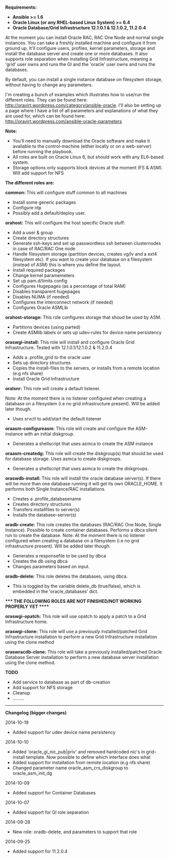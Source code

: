 

<b> Requirements:

- Ansible >= 1.6
- Oracle Linux (or any RHEL-based Linux System) >= 6.4
- Oracle Database/Grid Infrastructure 12.1.0.1 & 12.1.0.2, 11.2.0.4

</b>

At the moment you can install Oracle RAC, RAC One Node and normal single instances.
You can take a freshly installed machine and configure it from ground up. It'll configure users, profiles, kernel parameters, storage and install the database server and create one or more databases.
It also supports role separation when installing Grid Infrastructure, meaning a 'grid' user owns and runs the GI and the 'oracle' user owns and runs the databases.

By default, you can install a single instance database on filesystem storage, without having to change any parameters.

I'm creating a bunch of examples which illustrates how to use/run the different roles. They can be found here: http://oravirt.wordpress.com/category/ansible-oracle. 
I'll also be setting up a page where I have a list of all parameters and explanations of what they are used for, which can be found here: http://oravirt.wordpress.com/ansible-oracle-parameters

<b>Note: </b>
- You'll need to manually download the Oracle software and make it available to the control-machine (either locally or on a web-server) before running the playbook.
- All roles are built on Oracle Linux 6, but should work with any EL6-based system.
- Storage options only supports block devices at the moment (FS & ASM). Will add support for NFS

<b>The different roles are:</b>

<b> common: </b>
This will configure stuff common to all machines
- Install some generic packages 
- Configure ntp 
- Possibly add a default/deploy user.

<b>orahost:</b>
This will configure the host specific Oracle stuff:
- Add a user & group
- Create directory structures
- Generate ssh-keys and set up passwordless ssh between clusternodes in case of RAC/RAC One node
- Handle filesystem storage (partition devices, creates vg/lv and a ext4 filesystem etc). If you want to create your database on a filesystem (instead of ASM) this is where you define the layout.
- Install required packages
- Change kernel paramemeters
- Set up pam.d/limits config
- Configures Hugepages (as a percentage of total RAM)
- Disables transparent hugepages
- Disables NUMA (if needed)
- Configures the interconnect network (if needed)
- Configures Oracle ASMLib 

<b>orahost-storage:</b>
This role configures storage that shoud be used by ASM.
- Partitions devices (using parted)
- Create ASMlib labels or sets up udev-rules for device name persistency

<b>oraswgi-install:</b>
This role will install and configure Oracle Grid Infrastructure. Tested with 12.1.0.1/12.1.0.2 & 11.2.0.4
- Adds a .profile_grid to the oracle user
- Sets up directory structures
- Copies the install-files to the servers, or installs from a remote location (e.g nfs share)
- Install Oracle Grid Infrastructure

<b>oralsnr:</b>
This role will create a default listener.

Note:
At the moment there is no listener configured when creating a database on a filesystem (i.e no grid infrastructure present). Will be added later though.
- Uses srvctl to add/start the default listener

<b>oraasm-configureasm:</b>
This role will create and configure the ASM-instance with an initial diskgroup.

- Generates a shellscript that uses asmca to create the ASM instance

<b>oraasm-createdg:</b>
This role will create the diskgroup(s) that should be used for database storage. Uses asmca to create diskgroups.
- Generates a shellscript that uses asmca to create the diskgroups. 

<b>oraswdb-install:</b>
This role will install the oracle database server(s). If there will be more than one database running it will get its own ORACLE_HOME. It performs both Single Instance/RAC installations.
- Creates a .profile_databasename
- Creates directory structures
- Transfers installfiles to server(s)
- Installs the database-server(s)

<b>oradb-create:</b>
This role creates the databases (RAC/RAC One Node, Single Instance). Possible to create container databases. Performs a dbca silent run to create the database.
Note:
At the moment there is no listener configured when creating a database on a filesystem (i.e no grid infrastructure present). Will be added later though.
- Generates a responsefile to be used by dbca
- Creates the db using dbca
- Changes parameters based on input.

<b>oradb-delete:</b>
This role deletes the databases, using dbca.

- This is toggled by the variable delete_db (true/false), which is embedded in the 'oracle_databases' dict.

<b>*** THE FOLLOWING ROLES ARE NOT FINISHED/NOT WORKING PROPERLY YET ****</b>

<b>oraswgi-opatch:</b>
This role will use opatch to apply a patch to a Grid Infrastructure home.

<b>oraswgi-clone:</b>
This role will use a previously installed/patched Grid Infrastructure installation to perform a new Grid Infrastructure installation using the clone method

<b>oraswracdb-clone:</b>
This role will take a previously installed/patched Oracle Database Server installation to perform a new database server installation using the clone method.



<b>TODO</b>
- Add service to database as part of db-creation
- Add support for NFS storage
- Cleanup
- .........

********************************
<b>Changelog (bigger changes)</b>

2014-10-19
- Added support for udev device name persistency

2014-10-10
- Added 'oracle_gi_nic_pub|priv' and removed hardcoded nic's in grid-install template. Now possible to define which interface does what
- Added support for installation from remote location (e.g nfs share)
- Changed parameter name oracle_asm_crs_diskgroup to oracle_asm_init_dg

2014-10-09
- Added support for Container Databases


2014-10-07
- Added support for GI role separation


2014-09-28
- New role: oradb-delete, and parameters to support that role

2014-09-25
- Added support for 11.2.0.4


